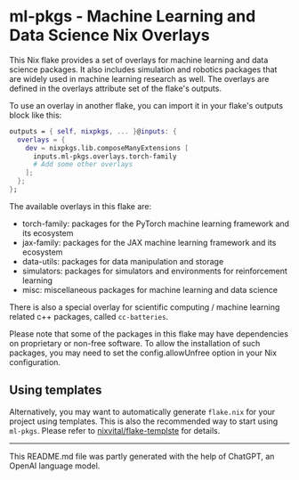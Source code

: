 # ml-pkgs - Machine Learning and Data Science Nix Overlays

This Nix flake provides a set of overlays for machine learning and data science packages. It also includes simulation and robotics packages that are widely used in machine learning research as well. The overlays are defined in the overlays attribute set of the flake's outputs.

To use an overlay in another flake, you can import it in your flake's outputs block like this:

```nix
outputs = { self, nixpkgs, ... }@inputs: {
  overlays = {
    dev = nixpkgs.lib.composeManyExtensions [
      inputs.ml-pkgs.overlays.torch-family
      # Add some other overlays
    ];
  };
};
```

The available overlays in this flake are:

- torch-family: packages for the PyTorch machine learning framework and its ecosystem
- jax-family: packages for the JAX machine learning framework and its ecosystem
- data-utils: packages for data manipulation and storage
- simulators: packages for simulators and environments for reinforcement learning
- misc: miscellaneous packages for machine learning and data science

There is also a special overlay for scientific computing / machine learning related c++ packages, called `cc-batteries`.

Please note that some of the packages in this flake may have dependencies on proprietary or non-free software. To allow the installation of such packages, you may need to set the config.allowUnfree option in your Nix configuration.

## Using templates

Alternatively, you may want to automatically generate `flake.nix` for your project using templates. This is also the recommended way to start using `ml-pkgs`. Please refer to [nixvital/flake-templste](https://github.com/nixvital/flake-templates) for details.

----
This README.md file was partly generated with the help of ChatGPT, an OpenAI language model.

